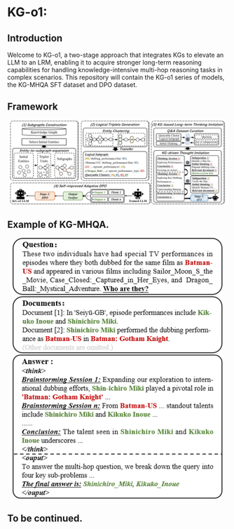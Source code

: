 # KG-o1:

## Introduction

Welcome to KG-o1, a two-stage approach that integrates KGs to elevate an LLM to an LRM, enabling it to acquire stronger long-term reasoning capabilities for handling knowledge-intensive multi-hop reasoning tasks in complex scenarios. This repository will contain the KG-o1 series of models, the KG-MHQA SFT dataset and DPO dataset.

## Framework
<div align="center">
  <img src="./figure/framework.png" width="1080px">
</div>

## Example of KG-MHQA.
<div align="center">
  <img src="./figure/example_kg_mhqa.png" width="480px">
</div>

## To be continued.